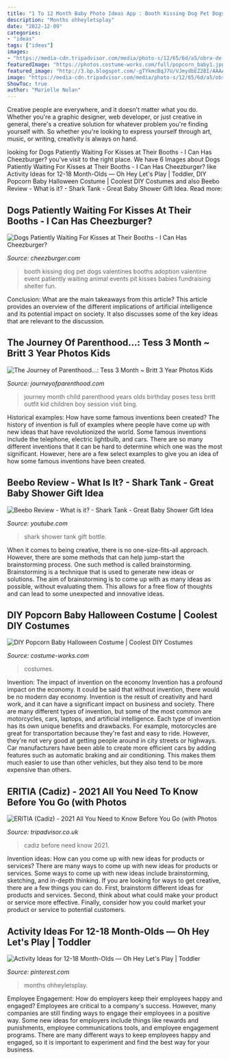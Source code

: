 ```yaml
---
title: "1 To 12 Month Baby Photo Ideas App : Booth Kissing Dog Pet Dogs Valentines Booths Adoption Valentine Event Patiently Waiting Animal Events Pit Kisses Babies Fundraising Shelter Fun"
description: "Months ohheyletsplay"
date: "2022-12-09"
categories:
- "ideas"
tags: ["ideas"]
images:
- "https://media-cdn.tripadvisor.com/media/photo-s/12/65/6d/a5/obra-de-pintura.jpg"
featuredImage: "https://photos.costume-works.com/full/popcorn_baby1.jpg"
featured_image: "http://3.bp.blogspot.com/-gTYkmcBqJ7U/VJmydbEZ2BI/AAAAAAAB6y0/0VC3yU-gDPg/s1600/2014-19-(ZF-10025-16145-1-019).jpg"
image: "https://media-cdn.tripadvisor.com/media/photo-s/12/65/6d/a5/obra-de-pintura.jpg"
ShowToc: true
author: "Marielle Nolan"
---
```



Creative people are everywhere, and it doesn't matter what you do. Whether you're a graphic designer, web developer, or just creative in general, there's a creative solution for whatever problem you're finding yourself with. So whether you're looking to express yourself through art, music, or writing, creativity is always on hand.

	

		
looking for Dogs Patiently Waiting For Kisses at Their Booths - I Can Has Cheezburger? you've visit to the right place. We have 6 Images about Dogs Patiently Waiting For Kisses at Their Booths - I Can Has Cheezburger? like Activity Ideas for 12-18 Month-Olds — Oh Hey Let&#039;s Play | Toddler, DIY Popcorn Baby Halloween Costume | Coolest DIY Costumes and also Beebo Review - What is it? - Shark Tank - Great Baby Shower Gift Idea. Read more:
		
    
## Dogs Patiently Waiting For Kisses At Their Booths - I Can Has Cheezburger?

<img loading=lazy src="https://i.pinimg.com/originals/c5/eb/d7/c5ebd7d183ab0ff466eff7aab08e7c89.jpg" onerror="this.onerror=null;this.src='https://tse2.mm.bing.net/th?id=OIP.iD-M25HdE0YsH8jqIBQKMgHaLJ&amp;pid=15.1';" alt="Dogs Patiently Waiting For Kisses at Their Booths - I Can Has Cheezburger?">

_Source: cheezburger.com_

>booth kissing dog pet dogs valentines booths adoption valentine event patiently waiting animal events pit kisses babies fundraising shelter fun. 

	

Conclusion: What are the main takeaways from this article?
This article provides an overview of the different implications of artificial intelligence and its potential impact on society. It also discusses some of the key ideas that are relevant to the discussion.

    
## The Journey Of Parenthood...: Tess 3 Month ~ Britt 3 Year Photos Kids

<img loading=lazy src="http://3.bp.blogspot.com/-gTYkmcBqJ7U/VJmydbEZ2BI/AAAAAAAB6y0/0VC3yU-gDPg/s1600/2014-19-(ZF-10025-16145-1-019).jpg" onerror="this.onerror=null;this.src='https://tse4.mm.bing.net/th?id=OIP.4gEAJKBPssDlS1Fh2SVB4gHaLH&amp;pid=15.1';" alt="The Journey of Parenthood...: Tess 3 Month ~ Britt 3 Year Photos Kids">

_Source: journeyofparenthood.com_

>journey month child parenthood years olds birthday poses tess britt outfit kid children boy session visit bing. 

	

Historical examples: How have some famous inventions been created?
The history of invention is full of examples where people have come up with new ideas that have revolutionized the world. Some famous inventions include the telephone, electric lightbulb, and cars. There are so many different inventions that it can be hard to determine which one was the most significant. However, here are a few select examples to give you an idea of how some famous inventions have been created.

    
## Beebo Review - What Is It? - Shark Tank - Great Baby Shower Gift Idea

<img loading=lazy src="https://i.ytimg.com/vi/E-pGiMiRMZY/maxresdefault.jpg" onerror="this.onerror=null;this.src='https://tse3.mm.bing.net/th?id=OIP.FHiY728cpBbZwbWLBZp57wHaEK&amp;pid=15.1';" alt="Beebo Review - What is it? - Shark Tank - Great Baby Shower Gift Idea">

_Source: youtube.com_

>shark shower tank gift bottle. 

	

When it comes to being creative, there is no one-size-fits-all approach. However, there are some methods that can help jump-start the brainstorming process. One such method is called brainstorming. Brainstorming is a technique that is used to generate new ideas or solutions. The aim of brainstorming is to come up with as many ideas as possible, without evaluating them. This allows for a free flow of thoughts and can lead to some unexpected and innovative ideas.

    
## DIY Popcorn Baby Halloween Costume | Coolest DIY Costumes

<img loading=lazy src="https://photos.costume-works.com/full/popcorn_baby1.jpg" onerror="this.onerror=null;this.src='https://tse1.mm.bing.net/th?id=OIP.axxhkrEYeW5HV-PMEBRz0AHaNa&amp;pid=15.1';" alt="DIY Popcorn Baby Halloween Costume | Coolest DIY Costumes">

_Source: costume-works.com_

>costumes. 

	

Invention: The impact of invention on the economy
Invention has a profound impact on the economy. It could be said that without invention, there would be no modern day economy. Invention is the result of creativity and hard work, and it can have a significant impact on business and society. There are many different types of invention, but some of the most common are motorcycles, cars, laptops, and artificial intelligence. Each type of invention has its own unique benefits and drawbacks. For example, motorcycles are great for transportation because they're fast and easy to ride. However, they're not very good at getting people around in city streets or highways. Car manufacturers have been able to create more efficient cars by adding features such as automatic braking and air conditioning. This makes them much easier to use than other vehicles, but they also tend to be more expensive than others.

    
## ERITIA (Cadiz) - 2021 All You Need To Know Before You Go (with Photos

<img loading=lazy src="https://media-cdn.tripadvisor.com/media/photo-s/12/65/6d/a5/obra-de-pintura.jpg" onerror="this.onerror=null;this.src='https://tse4.mm.bing.net/th?id=OIP.qJfXrHRDiD5ctGSxANrCFAAAAA&amp;pid=15.1';" alt="ERITIA (Cadiz) - 2021 All You Need to Know Before You Go (with Photos">

_Source: tripadvisor.co.uk_

>cadiz before need know 2021. 

	

Invention ideas: How can you come up with new ideas for products or services?
There are many ways to come up with new ideas for products or services. Some ways to come up with new ideas include brainstorming, sketching, and in-depth thinking. If you are looking for ways to get creative, there are a few things you can do. First, brainstorm different ideas for products and services. Second, think about what could make your product or service more effective. Finally, consider how you could market your product or service to potential customers.

    
## Activity Ideas For 12-18 Month-Olds — Oh Hey Let&#039;s Play | Toddler

<img loading=lazy src="https://i.pinimg.com/736x/fe/e3/d7/fee3d78360d1e3f786aae349eb017bdd.jpg" onerror="this.onerror=null;this.src='https://tse4.mm.bing.net/th?id=OIP.kL8GS7_cVssRBtGInkEQcgHaLH&amp;pid=15.1';" alt="Activity Ideas for 12-18 Month-Olds — Oh Hey Let&#039;s Play | Toddler">

_Source: pinterest.com_

>months ohheyletsplay. 

	

Employee Engagement: How do employers keep their employees happy and engaged?
Employees are critical to a company's success. However, many companies are still finding ways to engage their employees in a positive way. Some new ideas for employers include things like rewards and punishments, employee communications tools, and employee engagement programs. There are many different ways to keep employees happy and engaged, so it is important to experiment and find the best way for your business.

